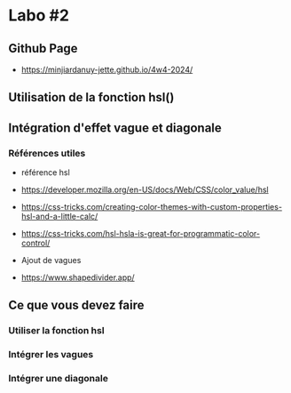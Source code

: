 # Labo #2

## Github Page

- https://minjiardanuy-jette.github.io/4w4-2024/

## Utilisation de la fonction hsl()

## Intégration d'effet vague et diagonale

### Références utiles

- référence hsl

- https://developer.mozilla.org/en-US/docs/Web/CSS/color_value/hsl
- https://css-tricks.com/creating-color-themes-with-custom-properties-hsl-and-a-little-calc/
- https://css-tricks.com/hsl-hsla-is-great-for-programmatic-color-control/

- Ajout de vagues
- https://www.shapedivider.app/

## Ce que vous devez faire

### Utiliser la fonction hsl

### Intégrer les vagues

### Intégrer une diagonale
